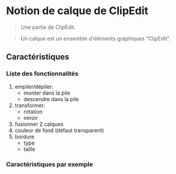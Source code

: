 # Notion de calque de ClipEdit

> Une partie de ClipEdit.

> Un calque est un ensemble d'éléments graphiques "ClipEdit".

## Caractéristiques

### Liste des fonctionnalités

1. empiler/dépiler:
	- monter dans la pile
	- descendre dans la pile
2. transformer:
	- rotation
	- miroir
3. fusionner 2 calques
4. couleur de fond (défaut transparent)
5. bordure
	- type
	- taille

### Caractéristiques par exemple

